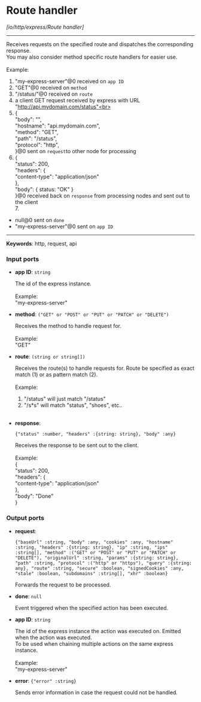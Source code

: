 # Route handler

_[io/http/express/Route handler]_

---

Receives requests on the specified route and dispatches the corresponding response.<br>
You may also consider method specific route handlers for easier use.<br>
<br>
Example:<br>
1. "my-express-server"@0 received on `app ID`<br>
2. "GET"@0 received on `method`<br>
3. "/status/"@0 received on `route`<br>
4. a client GET request received by express with URL "http://api.mydomain.com/status"<br>
5. {<br>
"body": "", <br>
"hostname": "api.mydomain.com", <br>
"method": "GET", <br>
"path": "/status", <br>
"protocol": "http", <br>
}@0 sent on `request`to other node for processing<br>
6. {<br>
  "status": 200,<br>
  "headers": {<br>
    "content-type": "application/json" <br>
  },<br>
  "body": { status: "OK" } <br>
}@0 received back on `response` from processing nodes and sent out to the client<br>
7.<br>
- null@0 sent on `done`<br>
- "my-express-server"@0 sent on `app ID`<br>

---

__Keywords__: http, request, api

### Input ports

* __app ID__: ` string `

    The id of the express instance.<br>
    <br>
    Example: <br>
    "my-express-server"<br>


* __method__: ` ("GET" or "POST" or "PUT" or "PATCH" or "DELETE") `

    Receives the method to handle request for. <br>
    <br>
    Example:<br>
    "GET"<br>


* __route__: ` (string or string[]) `

    Receives the route(s) to handle requests for. Route be specified as exact match (1) or as pattern match (2).<br>
    <br>
    Example:<br>
    1) "/status" will just match "/status"<br>
    2) "/s*s" will match "status", "shoes", etc..<br>
    <br>


* __response__: 
    ```
    {"status" :number, "headers" :{string: string}, "body" :any}
    ```

    Receives the response to be sent out to the client.<br>
    <br>
    Example:<br>
    {<br>
      "status": 200,<br>
      "headers": {<br>
        "content-type": "application/json" <br>
      },<br>
      "body": "Done"<br>
    }<br>

### Output ports

* __request__: 
    ```
    {"baseUrl" :string, "body" :any, "cookies" :any, "hostname" :string, "headers" :{string: string}, "ip" :string, "ips" :string[], "method" :("GET" or "POST" or "PUT" or "PATCH" or "DELETE"), "originalUrl" :string, "params" :{string: string}, "path" :string, "protocol" :("http" or "https"), "query" :{string: any}, "route" :string, "secure" :boolean, "signedCookies" :any, "stale" :boolean, "subdomains" :string[], "xhr" :boolean}
    ```

    Forwards the request to be processed.<br>


* __done__: ` null `

    Event triggered when the specified action has been executed.<br>


* __app ID__: ` string `

    The id of the express instance the action was executed on. Emitted when the action was executed.<br>
    To be used when chaining multiple actions on the same express instance.<br>
    <br>
    Example: <br>
    "my-express-server"<br>


* __error__: ` {"error" :string} `

    Sends error information in case the request could not be handled.<br>

